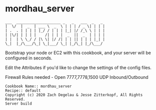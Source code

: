 # mordhau_server
```
___  ____________________ _   _   ___  _   _
|  \/  |  _  | ___ \  _  \ | | | / _ \| | | |
| .  . | | | | |_/ / | | | |_| |/ /_\ \ | | |
| |\/| | | | |    /| | | |  _  ||  _  | | | |
| |  | \ \_/ / |\ \| |/ /| | | || | | | |_| |
\_|  |_/\___/\_| \_|___/ \_| |_/\_| |_/\___/
```
Bootstrap your node or EC2 with this cookbook, and your server will be configured in seconds.

Edit the Attributes if you'd like to change the settings of the config files.

Firewall Rules needed - Open 7777,7778,1500 UDP Inbound/Outbound
```
Cookbook Name:: mordhau_server
Recipe:: default
Copyright (c) 2020 Zach Degelau & Jesse Zitterkopf, All Rights Reserved.
Server build
```
